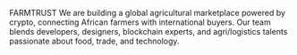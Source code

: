  FARMTRUST
We are building a global agricultural marketplace powered by crypto, connecting African farmers with international buyers. Our team blends developers, designers, blockchain experts, and agri/logistics talents passionate about food, trade, and technology.